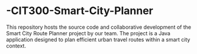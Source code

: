 # -CIT300-Smart-City-Planner
This repository hosts the source code and collaborative development of the Smart City Route Planner project by our team. The project is a Java  application designed to plan efficient urban travel routes within a smart city context.

